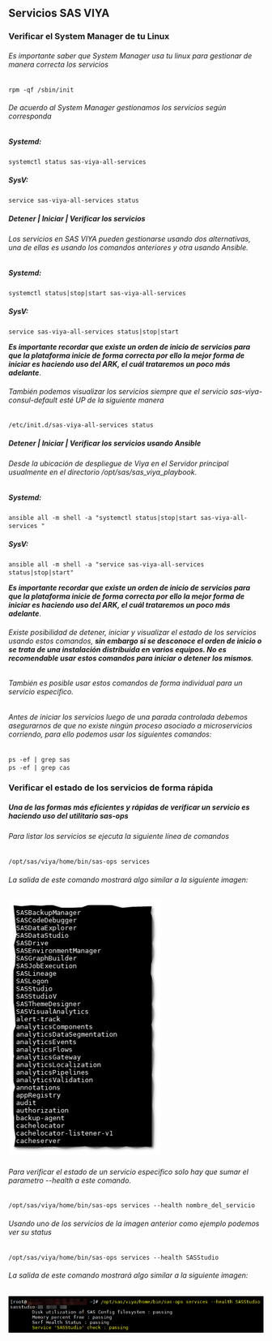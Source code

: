 ## Servicios SAS VIYA
### Verificar el System Manager de tu Linux
###### Es importante saber que System Manager usa tu linux para gestionar de manera correcta los servicios

```
rpm -qf /sbin/init
```

###### De acuerdo al System Manager gestionamos los servicios según corresponda

##### Systemd: 
```
systemctl status sas-viya-all-services
```

##### SysV: 
```
service sas-viya-all-services status
```

##### Detener | Iniciar | Verificar los servicios
###### Los servicios en SAS VIYA pueden gestionarse usando dos alternativas, una de ellas es usando los comandos anteriores y otra usando Ansible. 

##### Systemd: 
```
systemctl status|stop|start sas-viya-all-services
``` 

##### SysV: 
```
service sas-viya-all-services status|stop|start
```
**_Es importante recordar que existe un orden de inicio de servicios para que la plataforma inicie de forma correcta por ello la mejor forma de iniciar es haciendo uso del ARK, el cuál trataremos un poco más adelante_**.

###### También podemos visualizar los servicios siempre que el servicio sas-viya-consul-default esté UP de la siguiente manera

```
/etc/init.d/sas-viya-all-services status
```
##### Detener | Iniciar | Verificar los servicios usando Ansible

###### Desde la ubicación de despliegue de Viya en el Servidor principal usualmente en el directorio /opt/sas/sas_viya_playbook. 

##### Systemd: 
```
ansible all -m shell -a "systemctl status|stop|start sas-viya-all-services "
```
##### SysV:
```
ansible all -m shell -a "service sas-viya-all-services status|stop|start"
```

**_Es importante recordar que existe un orden de inicio de servicios para que la plataforma inicie de forma correcta por ello la mejor forma de iniciar es haciendo uso del ARK, el cuál trataremos un poco más adelante_**.

###### Existe posibilidad de detener, iniciar y visualizar el estado de los servicios usando estos comandos, **_sin embargo si se desconoce el orden de inicio o se trata de una instalación distribuida en varios equipos. No es recomendable usar estos comandos para iniciar o detener los mismos_**.
###### También es posible usar estos comandos de forma individual para un servicio especifico.

###### Antes de iniciar los servicios luego de una parada controlada debemos asegurarnos de que no existe ningún proceso asociado a microservicios corriendo, para ello podemos usar los siguientes comandos:

```
ps -ef | grep sas
ps -ef | grep cas
```

### Verificar el estado de los servicios de forma rápida
##### Una de las formas más eficientes y rápidas de verificar un servicio es haciendo uso del utilitario sas-ops

###### Para listar los servicios se ejecuta la siguiente línea de comandos

```
/opt/sas/viya/home/bin/sas-ops services
```
###### La salida de este comando mostrará algo similar a la siguiente imagen:

![Services_out](https://github.com/loboeduardo6565/SAS-Arch/blob/master/servicios.png)

###### Para verificar el estado de un servicio especifico solo hay que sumar el parametro --health a este comando.

```
/opt/sas/viya/home/bin/sas-ops services --health nombre_del_servicio
```

###### Usando uno de los servicios de la imagen anterior como ejemplo podemos ver su status

```
/opt/sas/viya/home/bin/sas-ops services --health SASStudio
```
###### La salida de este comando mostrará algo similar a la siguiente imagen:

![Services_out](https://github.com/loboeduardo6565/SAS-Arch/blob/master/status.png)
